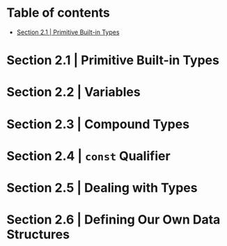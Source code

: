 # Table of contents
* [Section 2.1 | Primitive Built-in Types](#section-21--primitive-builtin-types)
# Section 2.1 | Primitive Built-in Types
# Section 2.2 | Variables
# Section 2.3 | Compound Types
# Section 2.4 | `const` Qualifier
# Section 2.5 | Dealing with Types
# Section 2.6 | Defining Our Own Data Structures
